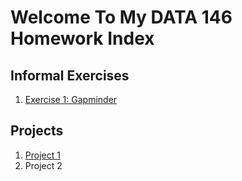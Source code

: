 # Welcome To My DATA 146 Homework Index

## Informal Exercises

1. [Exercise 1: Gapminder](exercise1.md)

## Projects

1. [Project 1](project1.md'deletethis')
2. Project 2
